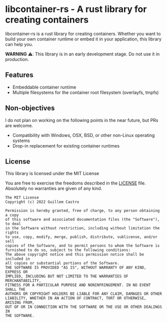 # libcontainer-rs - A rust library for creating containers

libcontainer-rs is a rust library for creating containers. Whether you want to build your own container runtime or embed it in your application, this library can help you.

__WARNING__ ⚠️: This library is in an early development stage. Do not use it in production.

## Features

* Embeddable container runtime
* Multiple filesystems for the container root filesystem (overlayfs, tmpfs)

## Non-objectives
I do not plan on working on the following points in the near future, but PRs are welcome.

* Compatibility with Windows, OSX, BSD, or other non-Linux operating systems
* Drop-in replacement for existing container runtimes

## License

This library is licensed under the MIT License

You are free to exercise the freedoms described in the [LICENSE](LICENSE) file. Absolutely no warranties are given of any kind.

```
The MIT License
Copyright (c) 2022 Guillem Castro

Permission is hereby granted, free of charge, to any person obtaining a copy
of this software and associated documentation files (the "Software"), to deal
in the Software without restriction, including without limitation the rights
to use, copy, modify, merge, publish, distribute, sublicense, and/or sell
copies of the Software, and to permit persons to whom the Software is
furnished to do so, subject to the following conditions:
The above copyright notice and this permission notice shall be included in
all copies or substantial portions of the Software.
THE SOFTWARE IS PROVIDED "AS IS", WITHOUT WARRANTY OF ANY KIND, EXPRESS OR
IMPLIED, INCLUDING BUT NOT LIMITED TO THE WARRANTIES OF MERCHANTABILITY,
FITNESS FOR A PARTICULAR PURPOSE AND NONINFRINGEMENT. IN NO EVENT SHALL THE
AUTHORS OR COPYRIGHT HOLDERS BE LIABLE FOR ANY CLAIM, DAMAGES OR OTHER
LIABILITY, WHETHER IN AN ACTION OF CONTRACT, TORT OR OTHERWISE, ARISING FROM,
OUT OF OR IN CONNECTION WITH THE SOFTWARE OR THE USE OR OTHER DEALINGS IN
THE SOFTWARE.
```